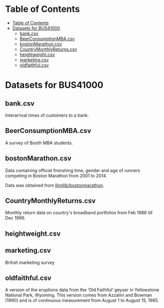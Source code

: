 Table of Contents
=================

  * [Table of Contents](#table-of-contents)
  * [Datasets for BUS41000](#datasets-for-bus41000)
    * [bank.csv](#bankcsv)
    * [BeerConsumptionMBA.csv](#beerconsumptionmbacsv)
    * [bostonMarathon.csv](#bostonmarathoncsv)
    * [CountryMonthlyReturns.csv](#countrymonthlyreturnscsv)
    * [heightweight.csv](#heightweightcsv)
    * [marketing.csv](#marketingcsv)
    * [oldfaithful.csv](#oldfaithfulcsv)

# Datasets for BUS41000

## bank.csv

Interarrival times of customers to a bank.

## BeerConsumptionMBA.csv

A survey of Booth MBA students.

## bostonMarathon.csv

Data containing official fininshing time, gender and age of runners 
competing in Boston Marathon from 2001 to 2014.

Data was obtained from [llimllib/bostonmarathon](https://github.com/llimllib/bostonmarathon).

## CountryMonthlyReturns.csv

Monthly return data on country's broadband portfolios from Feb 1988 till Dec 1996.

## heightweight.csv

## marketing.csv

British marketing survey 

## oldfaithful.csv

A version of the eruptions data from the ‘Old Faithful’ geyser in Yellowstone National Park, Wyoming. This version comes from Azzalini and Bowman (1990) and is of continuous measurement from August 1 to August 15, 1985.
